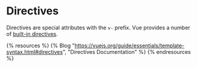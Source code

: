 # Directives

Directives are special attributes with the `v-` prefix. Vue provides a number of [built-in directives](https://vuejs.org/api/built-in-directives.html).

{% resources %}
  {% Blog "https://vuejs.org/guide/essentials/template-syntax.html#directives", "Directives Documentation" %}
{% endresources %}


